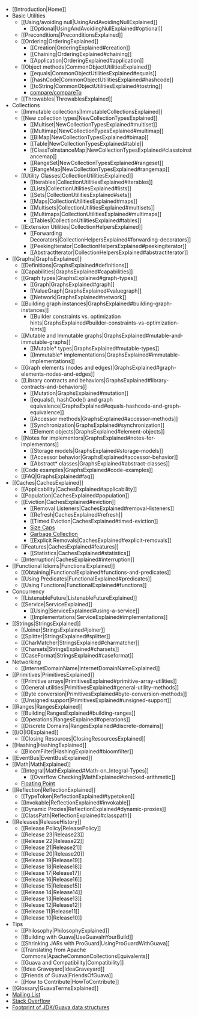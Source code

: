   * [[Introduction|Home]]
  * Basic Utilities
    * [[Using/avoiding null|UsingAndAvoidingNullExplained]]
      * [[Optional|UsingAndAvoidingNullExplained#optional]]
    * [[Preconditions|PreconditionsExplained]]
    * [[Ordering|OrderingExplained]]
      * [[Creation|OrderingExplained#creation]]
      * [[Chaining|OrderingExplained#chaining]]
      * [[Application|OrderingExplained#application]]
    * [[Object methods|CommonObjectUtilitiesExplained]]
      * [[equals|CommonObjectUtilitiesExplained#equals]]
      * [[hashCode|CommonObjectUtilitiesExplained#hashcode]]
      * [[toString|CommonObjectUtilitiesExplained#tostring]]
      * [compare/compareTo](CommonObjectUtilitiesExplained#compare/compareTo.md)
    * [[Throwables|ThrowablesExplained]]
  * Collections
    * [[Immutable collections|ImmutableCollectionsExplained]]
    * [[New collection types|NewCollectionTypesExplained]]
      * [[Multiset|NewCollectionTypesExplained#multiset]]
      * [[Multimap|NewCollectionTypesExplained#multimap]]
      * [[BiMap|NewCollectionTypesExplained#bimap]]
      * [[Table|NewCollectionTypesExplained#table]]
      * [[ClassToInstanceMap|NewCollectionTypesExplained#classtoinstancemap]]
      * [[RangeSet|NewCollectionTypesExplained#rangeset]]
      * [[RangeMap|NewCollectionTypesExplained#rangemap]]
    * [[Utility Classes|CollectionUtilitiesExplained]]
      * [[Iterables|CollectionUtilitiesExplained#iterables]]
      * [[Lists|CollectionUtilitiesExplained#lists]]
      * [[Sets|CollectionUtilitiesExplained#sets]]
      * [[Maps|CollectionUtilitiesExplained#maps]]
      * [[Multisets|CollectionUtilitiesExplained#multisets]]
      * [[Multimaps|CollectionUtilitiesExplained#multimaps]]
      * [[Tables|CollectionUtilitiesExplained#tables]]
    * [[Extension Utilities|CollectionHelpersExplained]]
      * [[Forwarding Decorators|CollectionHelpersExplained#forwarding-decorators]]
      * [[PeekingIterator|CollectionHelpersExplained#peekingiterator]]
      * [[AbstractIterator|CollectionHelpersExplained#abstractiterator]]
  * [[Graphs|GraphsExplained]]
    * [[Definitions|GraphsExplained#definitions]]
    * [[Capabilities|GraphsExplained#capabilities]]
    * [[Graph types|GraphsExplained#graph-types]]
      * [[Graph|GraphsExplained#graph]]
      * [[ValueGraph|GraphsExplained#valuegraph]]
      * [[Network|GraphsExplained#network]]
    * [[Building graph instances|GraphsExplained#building-graph-instances]]
      * [[Builder constraints vs. optimization hints|GraphsExplained#builder-constraints-vs-optimization-hints]]
    * [[Mutable and Immutable graphs|GraphsExplained#mutable-and-immutable-graphs]]
      * [[Mutable* types|GraphsExplained#mutable-types]]
      * [[Immutable* implementations|GraphsExplained#immutable-implementations]]
    * [[Graph elements (nodes and edges)|GraphsExplained#graph-elements-nodes-and-edges]]
    * [[Library contracts and behaviors|GraphsExplained#library-contracts-and-behaviors]]
      * [[Mutation|GraphsExplained#mutation]]
      * [[equals(), hashCode() and graph equivalence|GraphsExplained#equals-hashcode-and-graph-equivalence]]
      * [[Accessor methods|GraphsExplained#accessor-methods]]
      * [[Synchronization|GraphsExplained#synchronization]]
      * [[Element objects|GraphsExplained#element-objects]]
    * [[Notes for implementors|GraphsExplained#notes-for-implementors]]
      * [[Storage models|GraphsExplained#storage-models]]
      * [[Accessor behavior|GraphsExplained#accessor-behavior]]
      * [[Abstract* classes|GraphsExplained#abstract-classes]]
    * [[Code examples|GraphsExplained#code-examples]]
    * [[FAQ|GraphsExplained#faq]]
  * [[Caches|CachesExplained]]
    * [[Applicability|CachesExplained#applicability]]
    * [[Population|CachesExplained#population]]
    * [[Eviction|CachesExplained#eviction]]
      * [[Removal Listeners|CachesExplained#removal-listeners]]
      * [[Refresh|CachesExplained#refresh]]
      * [[Timed Eviction|CachesExplained#timed-eviction]]
      * [Size Caps](CachesExplained#Size-based-Eviction.md)
      * [Garbage Collection](CachesExplained#Reference-based-Eviction.md)
      * [[Explicit Removals|CachesExplained#explicit-removals]]
    * [[Features|CachesExplained#features]]
      * [[Statistics|CachesExplained#statistics]]
    * [[Interruption|CachesExplained#interruption]]
  * [[Functional Idioms|FunctionalExplained]]
    * [[Obtaining|FunctionalExplained#functions-and-predicates]]
    * [[Using Predicates|FunctionalExplained#predicates]]
    * [[Using Functions|FunctionalExplained#functions]]
  * Concurrency
    * [[ListenableFuture|ListenableFutureExplained]]
    * [[Service|ServiceExplained]]
      * [[Using|ServiceExplained#using-a-service]]
      * [[Implementations|ServiceExplained#implementations]]
  * [[Strings|StringsExplained]]
    * [[Joiner|StringsExplained#joiner]]
    * [[Splitter|StringsExplained#splitter]]
    * [[CharMatcher|StringsExplained#charmatcher]]
    * [[Charsets|StringsExplained#charsets]]
    * [[CaseFormat|StringsExplained#caseformat]]
  * Networking
    * [[InternetDomainName|InternetDomainNameExplained]]
  * [[Primitives|PrimitivesExplained]]
    * [[Primitive arrays|PrimitivesExplained#primitive-array-utilities]]
    * [[General utilities|PrimitivesExplained#general-utility-methods]]
    * [[Byte conversion|PrimitivesExplained#byte-conversion-methods]]
    * [[Unsigned support|PrimitivesExplained#unsigned-support]]
  * [[Ranges|RangesExplained]]
    * [[Building|RangesExplained#building-ranges]]
    * [[Operations|RangesExplained#operations]]
    * [[Discrete Domains|RangesExplained#discrete-domains]]
  * [[I/O|IOExplained]]
    * [[Closing Resources|ClosingResourcesExplained]]
  * [[Hashing|HashingExplained]]
    * [[BloomFilter|HashingExplained#bloomfilter]]
  * [[EventBus|EventBusExplained]]
  * [[Math|MathExplained]]
    * [[Integral|MathExplained#Math-on_Integral-Types]]
      * [[Overflow Checking|MathExplained#checked-arithmetic]]
    * [Floating Point](MathExplained#Floating-point-arithmetic.md)
  * [[Reflection|ReflectionExplained]]
    * [[TypeToken|ReflectionExplained#typetoken]]
    * [[Invokable|ReflectionExplained#invokable]]
    * [[Dynamic Proxies|ReflectionExplained#dynamic-proxies]]
    * [[ClassPath|ReflectionExplained#classpath]]
  * [[Releases|ReleaseHistory]]
    * [[Release Policy|ReleasePolicy]]
    * [[Release 23|Release23]]
    * [[Release 22|Release22]]
    * [[Release 21|Release21]]
    * [[Release 20|Release20]]
    * [[Release 19|Release19]]
    * [[Release 18|Release18]]
    * [[Release 17|Release17]]
    * [[Release 16|Release16]]
    * [[Release 15|Release15]]
    * [[Release 14|Release14]]
    * [[Release 13|Release13]]
    * [[Release 12|Release12]]
    * [[Release 11|Release11]]
    * [[Release 10|Release10]]
  * Tips
    * [[Philosophy|PhilosophyExplained]]
    * [[Building with Guava|UseGuavaInYourBuild]]
    * [[Shrinking JARs with ProGuard|UsingProGuardWithGuava]]
    * [[Translating from Apache Commons|ApacheCommonCollectionsEquivalents]]
    * [[Guava and Compatibility|Compatibility]]
    * [[Idea Graveyard|IdeaGraveyard]]
    * [[Friends of Guava|FriendsOfGuava]]
    * [[How to Contribute|HowToContribute]]
  * [[Glossary|GuavaTermsExplained]]
  * [Mailing List](http://groups.google.com/group/guava-discuss)
  * [Stack Overflow](http://stackoverflow.com/questions/tagged/guava)
  * [Footprint of JDK/Guava data structures](https://github.com/DimitrisAndreou/memory-measurer/blob/master/ElementCostInDataStructures.txt)
